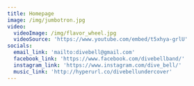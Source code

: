 ```yaml
---
title: Homepage
image: /img/jumbotron.jpg
video:
  videoImage: /img/flavor_wheel.jpg
  videoSource: 'https://www.youtube.com/embed/t5xhya-grlU'
socials:
  email_link: 'mailto:divebell@gmail.com'
  facebook_link: 'https://www.facebook.com/divebellband/'
  instagram_link: 'https://www.instagram.com/dive_bell/'
  music_link: 'http://hyperurl.co/divebellundercover'
---
```


